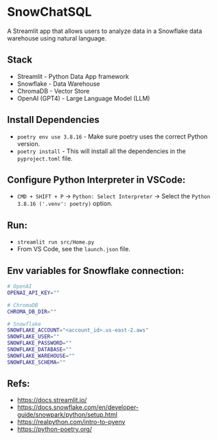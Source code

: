 # SnowChatSQL

A Streamlit app that allows users to analyze data in a Snowflake data warehouse using natural language. 

## Stack
- Streamlit - Python Data App framework
- Snowflake - Data Warehouse
- ChromaDB - Vector Store
- OpenAI (GPT4) - Large Language Model (LLM)

## Install Dependencies
- `poetry env use 3.8.16` - Make sure poetry uses the correct Python version.
- `poetry install` - This will install all the dependencies in the `pyproject.toml` file.

## Configure Python Interpreter in VSCode:
- `CMD + SHIFT + P` -> `Python: Select Interpreter` -> Select the `Python 3.8.16 ('.venv': poetry)` option.

## Run:
- `streamlit run src/Home.py`
- From VS Code, see the `launch.json` file.

## Env variables for Snowflake connection:
```bash
# OpenAI
OPENAI_API_KEY=""

# ChromaDB
CHROMA_DB_DIR=""

# Snowflake
SNOWFLAKE_ACCOUNT="<account_id>.us-east-2.aws"
SNOWFLAKE_USER=""
SNOWFLAKE_PASSWORD=""
SNOWFLAKE_DATABASE=""
SNOWFLAKE_WAREHOUSE=""
SNOWFLAKE_SCHEMA=""
```

## Refs:
- https://docs.streamlit.io/
- https://docs.snowflake.com/en/developer-guide/snowpark/python/setup.html
- https://realpython.com/intro-to-pyenv
- https://python-poetry.org/
